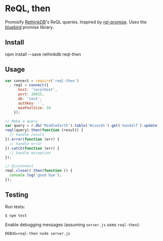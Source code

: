 # ReQL, then

Promisify [RethinkDB](http://rethinkdb.com/)'s ReQL queries.
Inspired by [rql-promise](https://github.com/guillaumervls/rql-promise).
Uses the [bluebird](https://github.com/petkaantonov/bluebird) promise library.

## Install

npm install --save rethinkdb reql-then

## Usage

```javascript
var connect = require('reql-then')
  , reql = connect({
      host: 'localhost',
      port: 28015,
      db: 'test',
      authKey: '',
      maxPoolSize: 10
    });

// Make a query
var query = r.db('MiddleEarth').table('Wizards').get('Gandalf').update({'colour': 'White'});
reql(query).then(function (result) {
  // handle result
}).error(function (err) {
  // handle error
}).catch(function (err) {
  // handle exception
});

// Disconnect
reql.close().then(function () {
  console.log('good bye');
});
```

## Testing

Run tests:

```
$ npm test
```

Enable debugging messages (assuming `server.js` uses `reql-then`):

```
DEBUG=reql-then node server.js
```
